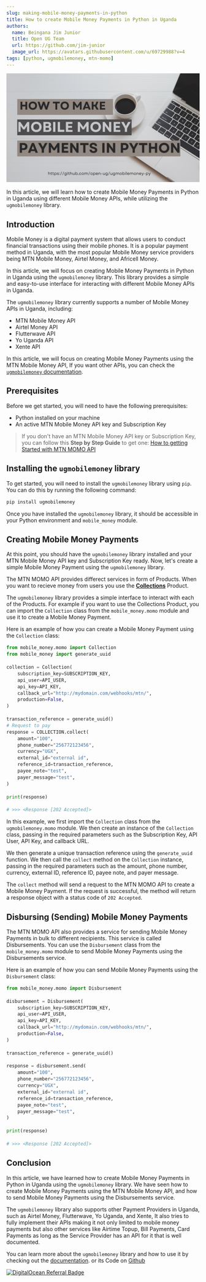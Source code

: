 ```yaml
---
slug: making-mobile-money-payments-in-python
title: How to create Mobile Money Payments in Python in Uganda
authors:
  name: Beingana Jim Junior
  title: Open UG Team
  url: https://github.com/jim-junior
  image_url: https://avatars.githubusercontent.com/u/69729988?v=4
tags: [python, ugmobilemoney, mtn-momo]
---
```


![How to create Mobile Money Payments in Python in Uganda](./banner.png)

In this article, we will learn how to create Mobile Money Payments in Python in Uganda using different Mobile Money APIs, while utilizing the `ugmobilemoney` library.

<!--truncate-->

## Introduction

Mobile Money is a digital payment system that allows users to conduct financial transactions using their mobile phones. It is a popular payment method in Uganda, with the most popular Mobile Money service providers being MTN Mobile Money, Airtel Money, and Africell Money.

In this article, we will focus on creating Mobile Money Payments in Python in Uganda using the `ugmobilemoney` library. This library provides a simple and easy-to-use interface for interacting with different Mobile Money APIs in Uganda.

The `ugmobilemoney` library currently supports a number of Mobile Money APIs in Uganda, including:

- MTN Mobile Money API
- Airtel Money API
- Flutterwave API
- Yo Uganda API
- Xente API

In this article, we will focus on creating Mobile Money Payments using the MTN Mobile Money API, If you want other APIs, you can check the [`ugmobilemoney` documentation](https://open.cranom.cloud/ugmobilemoney/intro).

## Prerequisites

Before we get started, you will need to have the following prerequisites:

- Python installed on your machine
- An active MTN Mobile Money API key and Subscription Key

> If you don't have an MTN Mobile Money API key or Subscription Key, you can follow this **Step by Step Guide** to get one: [How to getting Started with MTN MOMO API](https://open.cranom.cloud/ugmobilemoney/mtn-momo/getting-started)

## Installing the `ugmobilemoney` library

To get started, you will need to install the `ugmobilemoney` library using `pip`. You can do this by running the following command:

```bash
pip install ugmobilemoney
```

Once you have installed the `ugmobilemoney` library, it should be accessible in your Python environment and `mobile_money` module.

## Creating Mobile Money Payments

At this point, you should have the `ugmobilemoney` library installed and your MTN Mobile Money API key and Subscription Key ready. Now, let's create a simple Mobile Money Payment using the `ugmobilemoney` library.

The MTN MOMO API provides differect services in form of Products. When you want to recieve money from users you use the [**Collections**](https://momodeveloper.mtn.com/product#product=collections) Product.

The `ugmobilemoney` library provides a simple interface to interact with each of the Products. For example if you want to use the Collections Product, you can import the `Collection` class from the `mobile_money.momo` module and use it to create a Mobile Money Payment.

Here is an example of how you can create a Mobile Money Payment using the `Collection` class:

```python
from mobile_money.momo import Collection
from mobile_money import generate_uuid

collection = Collection(
    subscription_key=SUBSCRIPTION_KEY,
    api_user=API_USER,
    api_key=API_KEY,
    callback_url="http://mydomain.com/webhooks/mtn/",
    production=False,
)

transaction_reference = generate_uuid()
# Request to pay
response = COLLECTION.collect(
    amount="100",
    phone_number="256772123456",
    currency="UGX",
    external_id="external id",
    reference_id=transaction_reference,
    payee_note="test",
    payer_message="test",
)

print(response)

# >>> <Response [202 Accepted]>
```

In this example, we first import the `Collection` class from the `ugmobilemoney.momo` module. We then create an instance of the `Collection` class, passing in the required parameters such as the Subscription Key, API User, API Key, and callback URL.

We then generate a unique transaction reference using the `generate_uuid` function. We then call the `collect` method on the `Collection` instance, passing in the required parameters such as the amount, phone number, currency, external ID, reference ID, payee note, and payer message.

The `collect` method will send a request to the MTN MOMO API to create a Mobile Money Payment. If the request is successful, the method will return a response object with a status code of `202 Accepted`.

## Disbursing (Sending) Mobile Money Payments

The MTN MOMO API also provides a service for sending Mobile Money Payments in bulk to different recipients. This service is called Disbursements. You can use the `Disbursement` class from the `mobile_money.momo` module to send Mobile Money Payments using the Disbursements service.

Here is an example of how you can send Mobile Money Payments using the `Disbursement` class:

```python
from mobile_money.momo import Disbursement

disbursement = Disbursement(
    subscription_key=SUBSCRIPTION_KEY,
    api_user=API_USER,
    api_key=API_KEY,
    callback_url="http://mydomain.com/webhooks/mtn/",
    production=False,
)

transaction_reference = generate_uuid()

response = disbursement.send(
    amount="100",
    phone_number="256772123456",
    currency="UGX",
    external_id="external id",
    reference_id=transaction_reference,
    payee_note="test",
    payer_message="test",
)

print(response)

# >>> <Response [202 Accepted]>
```

## Conclusion

In this article, we have learned how to create Mobile Money Payments in Python in Uganda using the `ugmobilemoney` library. We have seen how to create Mobile Money Payments using the MTN Mobile Money API, and how to send Mobile Money Payments using the Disbursements service.

The `ugmobilemoney` library also supports other Payment Providers in Uganda, such as Airtel Money, Flutterwave, Yo Uganda, and Xente, It also tries to fully implement their APIs making it not only limited to mobile money payments but also other services like Airtime Topup, Bill Payments, Card Payments as long as the Service Provider has an API for it that is well documented.

You can learn more about the `ugmobilemoney` library and how to use it by checking out the [documentation](https://open.cranom.cloud/ugmobilemoney/intro). or its Code on [Github](https://github.com/open-ug/ugmobilemoney-py)


[![DigitalOcean Referral Badge](https://web-platforms.sfo2.cdn.digitaloceanspaces.com/WWW/Badge%201.svg)](https://www.digitalocean.com/?refcode=ad96e8b378d5&utm_campaign=Referral_Invite&utm_medium=Referral_Program&utm_source=badge)
